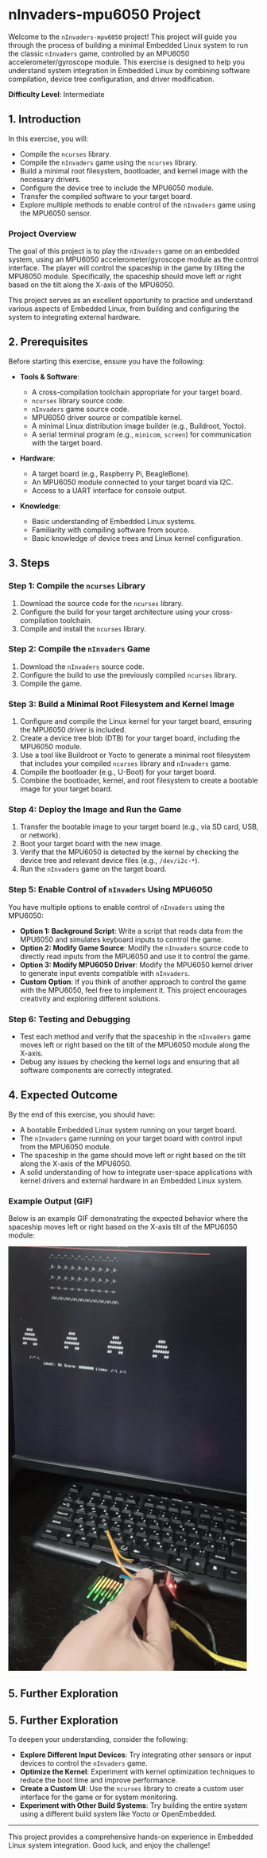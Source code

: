 # nInvaders-mpu6050 Project

Welcome to the `nInvaders-mpu6050` project! This project will guide you through the process of building a minimal Embedded Linux system to run the classic `nInvaders` game, controlled by an MPU6050 accelerometer/gyroscope module. This exercise is designed to help you understand system integration in Embedded Linux by combining software compilation, device tree configuration, and driver modification.

**Difficulty Level**: Intermediate


## 1. Introduction

In this exercise, you will:

- Compile the `ncurses` library.
- Compile the `nInvaders` game using the `ncurses` library.
- Build a minimal root filesystem, bootloader, and kernel image with the necessary drivers.
- Configure the device tree to include the MPU6050 module.
- Transfer the compiled software to your target board.
- Explore multiple methods to enable control of the `nInvaders` game using the MPU6050 sensor.

### **Project Overview**

The goal of this project is to play the `nInvaders` game on an embedded system, using an MPU6050 accelerometer/gyroscope module as the control interface. The player will control the spaceship in the game by tilting the MPU6050 module. Specifically, the spaceship should move left or right based on the tilt along the X-axis of the MPU6050.

This project serves as an excellent opportunity to practice and understand various aspects of Embedded Linux, from building and configuring the system to integrating external hardware.

## 2. Prerequisites

Before starting this exercise, ensure you have the following:

- **Tools & Software**:
  - A cross-compilation toolchain appropriate for your target board.
  - `ncurses` library source code.
  - `nInvaders` game source code.
  - MPU6050 driver source or compatible kernel.
  - A minimal Linux distribution image builder (e.g., Buildroot, Yocto).
  - A serial terminal program (e.g., `minicom`, `screen`) for communication with the target board.

- **Hardware**:
  - A target board (e.g., Raspberry Pi, BeagleBone).
  - An MPU6050 module connected to your target board via I2C.
  - Access to a UART interface for console output.

- **Knowledge**:
  - Basic understanding of Embedded Linux systems.
  - Familiarity with compiling software from source.
  - Basic knowledge of device trees and Linux kernel configuration.

## 3. Steps

### Step 1: Compile the `ncurses` Library

1. Download the source code for the `ncurses` library.
2. Configure the build for your target architecture using your cross-compilation toolchain.
3. Compile and install the `ncurses` library.

### Step 2: Compile the `nInvaders` Game

1. Download the `nInvaders` source code.
2. Configure the build to use the previously compiled `ncurses` library.
3. Compile the game.

### Step 3: Build a Minimal Root Filesystem and Kernel Image

1. Configure and compile the Linux kernel for your target board, ensuring the MPU6050 driver is included.
2. Create a device tree blob (DTB) for your target board, including the MPU6050 module.
3. Use a tool like Buildroot or Yocto to generate a minimal root filesystem that includes your compiled `ncurses` library and `nInvaders` game.
4. Compile the bootloader (e.g., U-Boot) for your target board.
5. Combine the bootloader, kernel, and root filesystem to create a bootable image for your target board.

### Step 4: Deploy the Image and Run the Game

1. Transfer the bootable image to your target board (e.g., via SD card, USB, or network).
2. Boot your target board with the new image.
3. Verify that the MPU6050 is detected by the kernel by checking the device tree and relevant device files (e.g., `/dev/i2c-*`).
4. Run the `nInvaders` game on the target board.

### Step 5: Enable Control of `nInvaders` Using MPU6050

You have multiple options to enable control of `nInvaders` using the MPU6050:

- **Option 1: Background Script**: Write a script that reads data from the MPU6050 and simulates keyboard inputs to control the game.
- **Option 2: Modify Game Source**: Modify the `nInvaders` source code to directly read inputs from the MPU6050 and use it to control the game.
- **Option 3: Modify MPU6050 Driver**: Modify the MPU6050 kernel driver to generate input events compatible with `nInvaders`.
- **Custom Option**: If you think of another approach to control the game with the MPU6050, feel free to implement it. This project encourages creativity and exploring different solutions.

### Step 6: Testing and Debugging

- Test each method and verify that the spaceship in the `nInvaders` game moves left or right based on the tilt of the MPU6050 module along the X-axis.
- Debug any issues by checking the kernel logs and ensuring that all software components are correctly integrated.

## 4. Expected Outcome

By the end of this exercise, you should have:

- A bootable Embedded Linux system running on your target board.
- The `nInvaders` game running on your target board with control input from the MPU6050 module.
- The spaceship in the game should move left or right based on the tilt along the X-axis of the MPU6050.
- A solid understanding of how to integrate user-space applications with kernel drivers and external hardware in an Embedded Linux system.

### Example Output (GIF)

Below is an example GIF demonstrating the expected behavior where the spaceship moves left or right based on the X-axis tilt of the MPU6050 module:

![Sample Output](https://github.com/xmersad/Embedded-Linux-Practices/blob/main/Embedded-Linux-System-Integration/nInvaders-mpu6050/nInvaders.gif) 

## 5. Further Exploration

## 5. Further Exploration

To deepen your understanding, consider the following:

- **Explore Different Input Devices**: Try integrating other sensors or input devices to control the `nInvaders` game.
- **Optimize the Kernel**: Experiment with kernel optimization techniques to reduce the boot time and improve performance.
- **Create a Custom UI**: Use the `ncurses` library to create a custom user interface for the game or for system monitoring.
- **Experiment with Other Build Systems**: Try building the entire system using a different build system like Yocto or OpenEmbedded.

---

This project provides a comprehensive hands-on experience in Embedded Linux system integration. Good luck, and enjoy the challenge!

